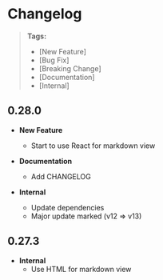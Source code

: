 # Changelog

> **Tags:**
>
> - [New Feature]
> - [Bug Fix]
> - [Breaking Change]
> - [Documentation]
> - [Internal]

## 0.28.0
- **New Feature**
  - Start to use React for markdown view

- **Documentation**
  - Add CHANGELOG 

- **Internal**
  - Update dependencies
  - Major update marked (v12 => v13)
  
## 0.27.3
- **Internal**
  - Use HTML for markdown view

